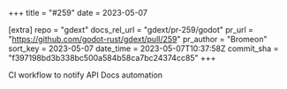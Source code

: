 +++
title = "#259"
date = 2023-05-07

[extra]
repo = "gdext"
docs_rel_url = "gdext/pr-259/godot"
pr_url = "https://github.com/godot-rust/gdext/pull/259"
pr_author = "Bromeon"
sort_key = 2023-05-07
date_time = 2023-05-07T10:37:58Z
commit_sha = "f397198bd3b338bc500a584b58ca7bc24374cc85"
+++

CI workflow to notify API Docs automation
